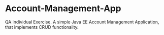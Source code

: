 # Account-Management-App
QA Individual Exercise. A simple Java EE Account Management Application, that implements CRUD functionality.

